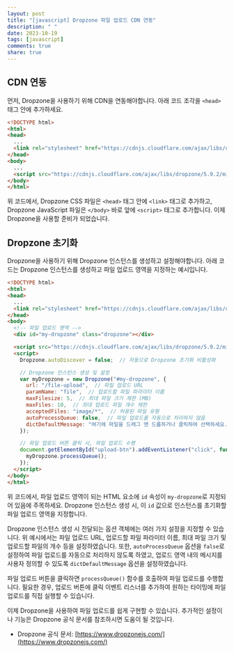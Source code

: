 ```yaml
---
layout: post
title: "[javascript] Dropzone 파일 업로드 CDN 연동"
description: " "
date: 2023-10-19
tags: [javascript]
comments: true
share: true
---
```


## CDN 연동

먼저, Dropzone을 사용하기 위해 CDN을 연동해야합니다. 아래 코드 조각을 `<head>` 태그 안에 추가하세요.

```html
<!DOCTYPE html>
<html>
<head>
  ...
  <link rel="stylesheet" href="https://cdnjs.cloudflare.com/ajax/libs/dropzone/5.9.2/min/dropzone.min.css" />
</head>
<body>
  ...
  <script src="https://cdnjs.cloudflare.com/ajax/libs/dropzone/5.9.2/min/dropzone.min.js"></script>
</body>
</html>
```

위 코드에서, Dropzone CSS 파일은 `<head>` 태그 안에 `<link>` 태그로 추가하고, Dropzone JavaScript 파일은 `</body>` 바로 앞에 `<script>` 태그로 추가합니다. 이제 Dropzone을 사용할 준비가 되었습니다.

## Dropzone 초기화

Dropzone을 사용하기 위해 Dropzone 인스턴스를 생성하고 설정해야합니다. 아래 코드는 Dropzone 인스턴스를 생성하고 파일 업로드 영역을 지정하는 예시입니다.

```html
<!DOCTYPE html>
<html>
<head>
  ...
  <link rel="stylesheet" href="https://cdnjs.cloudflare.com/ajax/libs/dropzone/5.9.2/min/dropzone.min.css" />
</head>
<body>
  <!-- 파일 업로드 영역 -->
  <div id="my-dropzone" class="dropzone"></div>

  <script src="https://cdnjs.cloudflare.com/ajax/libs/dropzone/5.9.2/min/dropzone.min.js"></script>
  <script>
    Dropzone.autoDiscover = false;  // 자동으로 Dropzone 초기화 비활성화

    // Dropzone 인스턴스 생성 및 설정
    var myDropzone = new Dropzone("#my-dropzone", {
      url: "/file-upload",  // 파일 업로드 URL
      paramName: "file",  // 업로드할 파일 파라미터 이름
      maxFilesize: 5,  // 최대 파일 크기 제한 (MB)
      maxFiles: 10,  // 최대 업로드 파일 개수 제한
      acceptedFiles: "image/*",  // 허용된 파일 유형
      autoProcessQueue: false,  // 파일 업로드를 자동으로 처리하지 않음
      dictDefaultMessage: "여기에 파일을 드래그 앤 드롭하거나 클릭하여 선택하세요.",  // 업로드 영역 안 내용
    });

    // 파일 업로드 버튼 클릭 시, 파일 업로드 수행
    document.getElementById("upload-btn").addEventListener("click", function() {
      myDropzone.processQueue();
    });
  </script>
</body>
</html>
```

위 코드에서, 파일 업로드 영역이 되는 HTML 요소에 `id` 속성이 `my-dropzone`로 지정되어 있음에 주목하세요. Dropzone 인스턴스 생성 시, 이 `id` 값으로 인스턴스를 초기화할 파일 업로드 영역을 지정합니다.

Dropzone 인스턴스 생성 시 전달되는 옵션 객체에는 여러 가지 설정을 지정할 수 있습니다. 위 예시에서는 파일 업로드 URL, 업로드할 파일 파라미터 이름, 최대 파일 크기 및 업로드할 파일의 개수 등을 설정하였습니다. 또한, `autoProcessQueue` 옵션을 `false`로 설정하여 파일 업로드를 자동으로 처리하지 않도록 하였고, 업로드 영역 내의 메시지를 사용자 정의할 수 있도록 `dictDefaultMessage` 옵션을 설정하였습니다.

파일 업로드 버튼을 클릭하면 `processQueue()` 함수를 호출하여 파일 업로드를 수행합니다. 필요한 경우, 업로드 버튼에 클릭 이벤트 리스너를 추가하여 원하는 타이밍에 파일 업로드를 직접 실행할 수 있습니다.

이제 Dropzone을 사용하여 파일 업로드를 쉽게 구현할 수 있습니다. 추가적인 설정이나 기능은 Dropzone 공식 문서를 참조하시면 도움이 될 것입니다.

- Dropzone 공식 문서: [https://www.dropzonejs.com/](https://www.dropzonejs.com/)